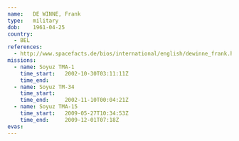 ```yaml
---
name:	DE WINNE, Frank
type:	military
dob:	1961-04-25
country:
  - BEL
references:
  - http://www.spacefacts.de/bios/international/english/dewinne_frank.htm
missions:
  - name: Soyuz TMA-1
    time_start:   2002-10-30T03:11:11Z
    time_end:     
  - name: Soyuz TM-34
    time_start:   
    time_end:     2002-11-10T00:04:21Z
  - name: Soyuz TMA-15
    time_start:   2009-05-27T10:34:53Z
    time_end:     2009-12-01T07:18Z
evas:
---
```

